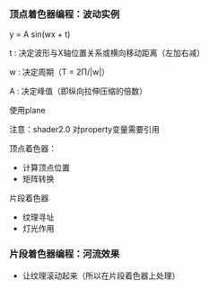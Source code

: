 ### 顶点着色器编程：波动实例

y = A sin(wx + t)

t : 决定波形与X轴位置关系或横向移动距离（左加右减）

w : 决定周期（T = 2Π/|w|）

A : 决定峰值（即纵向拉伸压缩的倍数）



使用plane

注意：shader2.0 对property变量需要引用



顶点着色器：

+ 计算顶点位置
+ 矩阵转换



片段着色器

+ 纹理寻址
+ 灯光作用



### 片段着色器编程：河流效果

+ 让纹理滚动起来（所以在片段着色器上处理）

